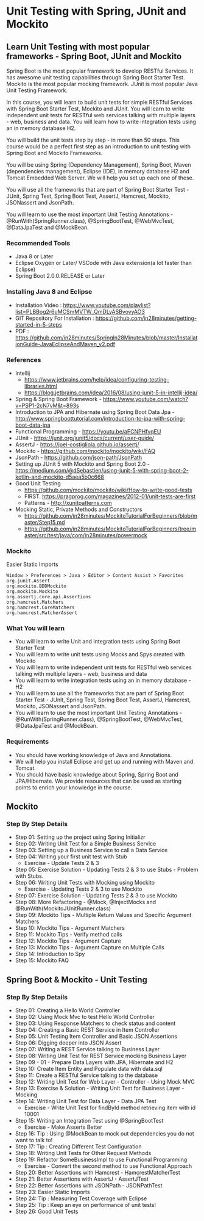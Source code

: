 # Unit Testing with Spring, JUnit and Mockito

## Learn Unit Testing with most popular frameworks - Spring Boot, JUnit and Mockito

Spring Boot is the most popular framework to develop RESTful Services. It has awesome unit testing capabilities through Spring Boot Starter Test. Mockito is the most popular mocking framework. JUnit is most popular Java Unit Testing Framework.

In this course, you will learn to build unit tests for simple RESTful Services with Spring Boot Starter Test, Mockito and JUnit. You will learn to write independent unit tests for RESTful web services talking with multiple layers - web, business and data. You will learn how to write integration tests using an in memory database H2.

You will build the unit tests step by step - in more than 50 steps. This course would be a perfect first step as an introduction to unit testing with Spring Boot and Mockito Frameworks.

You will be using Spring (Dependency Management), Spring Boot, Maven (dependencies management), Eclipse (IDE), in memory database H2 and Tomcat Embedded Web Server. We will help you set up each one of these.

You will use all the frameworks that are part of Spring Boot Starter Test - JUnit, Spring Test, Spring Boot Test, AssertJ, Hamcrest, Mockito, JSONassert and JsonPath.

You will learn to use the most important Unit Testing Annotations - @RunWith(SpringRunner.class), @SpringBootTest, @WebMvcTest, @DataJpaTest and @MockBean.

### Recommended Tools
- Java 8 or Later
- Eclipse Oxygen or Later/ VSCode with Java extension(a lot faster than Eclipse)
- Spring Boot 2.0.0.RELEASE or Later

### Installing Java 8 and Eclipse
- Installation Video : https://www.youtube.com/playlist?list=PLBBog2r6uMCSmMVTW_QmDLyASBvovyAO3
- GIT Repository For Installation : https://github.com/in28minutes/getting-started-in-5-steps
- PDF : https://github.com/in28minutes/SpringIn28Minutes/blob/master/InstallationGuide-JavaEclipseAndMaven_v2.pdf

### References
- Intellij
  - https://www.jetbrains.com/help/idea/configuring-testing-libraries.html
  - https://blog.jetbrains.com/idea/2016/08/using-junit-5-in-intellij-idea/
- Spring & Spring Boot Framework - https://www.youtube.com/watch?v=PSP1-2cN7vM&t=893s
- Introduction to JPA and Hibernate using Spring Boot Data Jpa - http://www.springboottutorial.com/introduction-to-jpa-with-spring-boot-data-jpa
- Functional Programming - https://youtu.be/aFCNPHfvqEU
- JUnit - https://junit.org/junit5/docs/current/user-guide/
- AssertJ - https://joel-costigliola.github.io/assertj/
- Mockito - https://github.com/mockito/mockito/wiki/FAQ
- JsonPath - https://github.com/json-path/JsonPath
- Setting up JUnit 5 with Mockito and Spring Boot 2.0 - https://medium.com/@dSebastien/using-junit-5-with-spring-boot-2-kotlin-and-mockito-d5aea5b0c668
- Good Unit Testing 
  - https://github.com/mockito/mockito/wiki/How-to-write-good-tests
  - FIRST. https://pragprog.com/magazines/2012-01/unit-tests-are-first
  - Patterns - http://xunitpatterns.com
- Mocking Static, Private Methods and Constructors 
  - https://github.com/in28minutes/MockitoTutorialForBeginners/blob/master/Step15.md
  - https://github.com/in28minutes/MockitoTutorialForBeginners/tree/master/src/test/java/com/in28minutes/powermock

### Mockito

Easier Static Imports
```
Window > Preferences > Java > Editor > Content Assist > Favorites
org.junit.Assert
org.mockito.BDDMockito
org.mockito.Mockito
org.assertj.core.api.Assertions
org.hamcrest.Matchers
org.hamcrest.CoreMatchers
org.hamcrest.MatcherAssert
```
### What You will learn
- You will learn to write  Unit and Integration tests using Spring Boot Starter Test
- You will learn to write unit tests using Mocks and Spys created with Mockito
- You will learn to write independent unit tests for RESTful web services talking with multiple layers - web, business and data
- You will learn to write integration tests using an in memory database - H2
- You will learn to use all the frameworks that are part of Spring Boot Starter Test - JUnit, Spring Test, Spring Boot Test, AssertJ, Hamcrest, Mockito, JSONassert and JsonPath.
- You will learn to use the most important Unit Testing Annotations - @RunWith(SpringRunner.class), @SpringBootTest, @WebMvcTest, @DataJpaTest and @MockBean.

### Requirements
- You should have working knowledge of Java and Annotations. 
- We will help you install Eclipse and get up and running with Maven and Tomcat.
- You should have basic knowledge about Spring, Spring Boot and JPA/Hibernate. We provide resources that can be used as starting points to enrich your knowledge in the course.
                                                                                
## Mockito

### Step By Step Details

- Step 01: Setting up the project using Spring Initializr
- Step 02: Writing Unit Test for a Simple Business Service
- Step 03: Setting up a Business Service to call a Data Service
- Step 04: Writing your first unit test with Stub
  - Exercise - Update Tests 2 & 3
- Step 05: Exercise Solution - Updating Tests 2 & 3 to use Stubs - Problem with Stubs.
- Step 06: Writing Unit Tests with Mocking using Mockito
  - Exercise - Updating Tests 2 & 3 to use Mockito
- Step 07: Exercise Solution - Updating Tests 2 & 3 to use Mockito
- Step 08: More Refactoring - @Mock, @InjectMocks and @RunWith(MockitoJUnitRunner.class)
- Step 09: Mockito Tips - Multiple Return Values and Specific Argument Matchers
- Step 10: Mockito Tips - Argument Matchers
- Step 11: Mockito Tips - Verify method calls
- Step 12: Mockito Tips - Argument Capture
- Step 13: Mockito Tips - Argument Capture on Multiple Calls
- Step 14: Introduction to Spy
- Step 15: Mockito FAQ

## Spring Boot & Mockito - Unit Testing

### Step By Step Details

- Step 01: Creating a Hello World Controller
- Step 02: Using Mock Mvc to test Hello World Controller
- Step 03: Using Response Matchers to check status and content
- Step 04: Creating a Basic REST Service in Item Controller
- Step 05: Unit Testing Item Controller and Basic JSON Assertions
- Step 06: Digging deeper into JSON Assert
- Step 07: Writing a REST Service talking to Business Layer
- Step 08: Writing Unit Test for REST Service mocking Business Layer
- Step 09 - 01 - Prepare Data Layers with JPA, Hibernate and H2
- Step 10: Create Item Entity and Populate data with data.sql
- Step 11: Create a RESTful Service talking to the database
- Step 12: Writing Unit Test for Web Layer - Controller - Using Mock MVC
- Step 13: Exercise & Solution - Writing Unit Test for Business Layer - Mocking
- Step 14: Writing Unit Test for Data Layer - Data JPA Test
  - Exercise - Write Unit Test for findById method retrieving item with id 10001
- Step 15: Writing an Integration Test using @SpringBootTest
  - Exercise - Make Asserts Better
- Step 16: Tip : Using @MockBean to mock out dependencies you do not want to talk to!
- Step 17: Tip : Creating Different Test Configuration
- Step 18: Writing Unit Tests for Other Request Methods
- Step 19: Refactor SomeBusinessImpl to use Functional Programming
  - Exercise - Convert the second method to use Functional Approach
- Step 20: Better Assertions with Hamcrest - HamcrestMatcherTest
- Step 21: Better Assertions with AssertJ - AssertJTest
- Step 22: Better Assertions with JSONPath - JSONPathTest
- Step 23: Easier Static Imports
- Step 24: Tip : Measuring Test Coverage with Eclipse
- Step 25: Tip : Keep an eye on performance of unit tests!
- Step 26: Good Unit Tests


